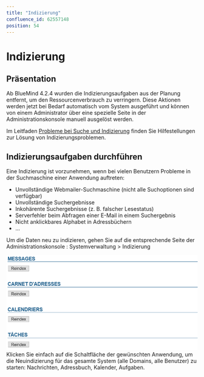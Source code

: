 ```yaml
---
title: "Indizierung"
confluence_id: 62557148
position: 54
---
```

# Indizierung


## Präsentation

Ab BlueMind 4.2.4 wurden die Indizierungsaufgaben aus der Planung entfernt, um den Ressourcenverbrauch zu verringern. Diese Aktionen werden jetzt bei Bedarf automatisch vom System ausgeführt und können von einem Administrator über eine spezielle Seite in der Administrationskonsole manuell ausgelöst werden.

Im Leitfaden [Probleme bei Suche und Indizierung](/Guide_de_l_administrateur/Résolution_de_problèmes/Problèmes_de_recherche_et_indexation/) finden Sie Hilfestellungen zur Lösung von Indizierungsproblemen.


## Indizierungsaufgaben durchführen

Eine Indizierung ist vorzunehmen, wenn bei vielen Benutzern Probleme in der Suchmaschine einer Anwendung auftreten:

- Unvollständige Webmailer-Suchmaschine (nicht alle Suchoptionen sind verfügbar)
- Unvollständige Suchergebnisse
- Inkohärente Suchergebnisse (z. B. falscher Lesestatus)
- Serverfehler beim Abfragen einer E-Mail in einem Suchergebnis
- Nicht anklickbares Alphabet in Adressbüchern
- ...


Um die Daten neu zu indizieren, gehen Sie auf die entsprechende Seite der Administrationskonsole : Systemverwaltung > Indizierung

![](../../attachments/62557148/66100066.png)Klicken Sie einfach auf die Schaltfläche der gewünschten Anwendung, um die Neuindizierung für das gesamte System (alle Domains, alle Benutzer) zu starten: Nachrichten, Adressbuch, Kalender, Aufgaben.


